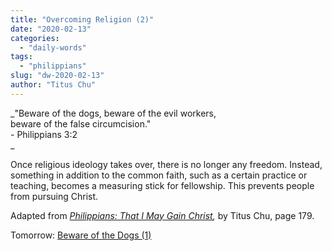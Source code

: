 ```yaml
---
title: "Overcoming Religion (2)"
date: "2020-02-13"
categories: 
  - "daily-words"
tags: 
  - "philippians"
slug: "dw-2020-02-13"
author: "Titus Chu"
---
```


_"Beware of the dogs, beware of the evil workers,  
beware of the false circumcision."  
\- Philippians 3:2  
_

Once religious ideology takes over, there is no longer any freedom. Instead, something in addition to the common faith, such as a certain practice or teaching, becomes a measuring stick for fellowship. This prevents people from pursuing Christ.

Adapted from _[Philippians: That I May Gain Christ](/book-philippians "Go to the listing for this book."),_ by Titus Chu, page 179.

Tomorrow: [Beware of the Dogs (1)](/dw-2020-02-14)
